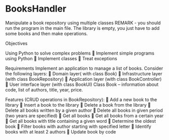 # BooksHandler
Manipulate a book repository using multiple classes
REMARK - you should run the program in the main file. The library is empty, you just have to add some books and then make operations.


Objectives

Using Python to solve complex problems
 Implement simple programs using Python 
 Implement classes
 Treat exceptions

Requirements
Implement an application to manage a list of books. 
Consider the following layers:
 Domain layer( with class Book)
 Infrastructure layer (with class BookRepository)
 Application layer (with class BookController)
 User interface layer (with class BookUI)
Class Book – information about code, list of authors, title, year, price.

Features (CRUD operations in BookRepository):
 Add a new book to the library
 Insert a book to the library
 Delete a book from the library
 Delete all books written by a given author
 Delete all books in given period (two years are specified)
 Get all books
 Get all books from a certain year
 Get all books with title containing a given word
 Determine the oldest book
 Filter books with author starting with specified letter
 Identify books with at least 2 authors
 Update book by code
